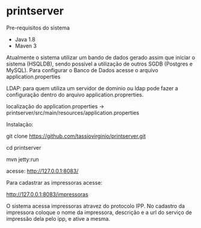 # printserver

Pre-requisitos do sistema
 - Java 1.8 
 - Maven 3
 
 Atualmente o sistema utilizar um bando de dados gerado assim que iniciar o sistema (HSQLDB), sendo possível a utilização de outros SGDB (Postgres e MySQL). Para configurar o Banco de Dados acesse o arquivo application.properties
 
 LDAP: para quem utiliza um servidor de dominio ou ldap pode fazer a configuração dentro do arquivo application.proprerties.
 
 localização do application.properties -> printserver/src/main/resources/application.properties
 
 Instalação:
 
 git clone https://github.com/tassiovirginio/printserver.git
 
 cd printserver
 
 mvn jetty:run
 
 acesse: http://127.0.0.1:8083/
 
 Para cadastrar as impressoras acesse: 
 
 http://127.0.0.1:8083/impressoras
 
 O sistema acessa impressoras atravez do protocolo IPP. No cadastro da impressora coloque o nome da impressora, descrição e a url do serviço de impressão dela pelo ipp, e ative a mesma.
 
 